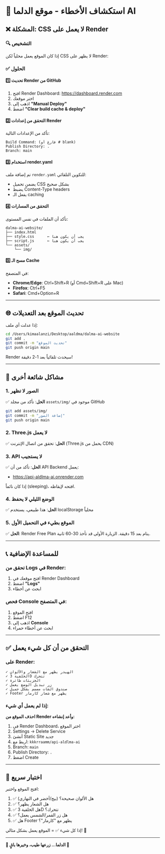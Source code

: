 # 🔧 استكشاف الأخطاء - موقع الدلما AI

## ❌ المشكلة: CSS لا يعمل على Render

### 🔍 التشخيص
إذا كان الموقع يعمل محلياً لكن CSS لا يظهر على Render:

### ✅ الحلول

#### 1️⃣ **تحديث Render من GitHub**
1. افتح Render Dashboard: https://dashboard.render.com
2. اختر موقعك
3. اذهب إلى **"Manual Deploy"**
4. اضغط **"Clear build cache & deploy"**

#### 2️⃣ **التحقق من إعدادات Render**
تأكد من الإعدادات التالية:

```
Build Command: (فارغ أو # blank)
Publish Directory: .
Branch: main
```

#### 3️⃣ **استخدام render.yaml**
تم إضافة ملف `render.yaml` للتكوين التلقائي:
- يضمن تحميل CSS بشكل صحيح
- يضبط Content-Type headers
- يفعل الـ caching

#### 4️⃣ **التحقق من المسارات**
تأكد أن الملفات في نفس المستوى:
```
dalma-ai-website/
├── index.html
├── style.css      ← يجب أن يكون هنا
├── script.js      ← يجب أن يكون هنا
└── assets/
    └── img/
```

#### 5️⃣ **مسح الـ Cache**
في المتصفح:
- **Chrome/Edge**: Ctrl+Shift+R (أو Cmd+Shift+R على Mac)
- **Firefox**: Ctrl+F5
- **Safari**: Cmd+Option+R

---

## 🌐 تحديث الموقع بعد التعديلات

إذا عدلت أي ملف:

```bash
cd /Users/kimaalanzi/Desktop/aaldma/dalma-ai-website
git add .
git commit -m "تحديث الموقع"
git push origin main
```

Render سيحدث تلقائياً بعد 1-2 دقيقة!

---

## 🐛 مشاكل شائعة أخرى

### 1. **الصور لا تظهر**
✅ **الحل**: تأكد من مجلد `assets/img/` موجود في GitHub

```bash
git add assets/img/
git commit -m "إضافة الصور"
git push origin main
```

### 2. **Three.js لا يعمل**
✅ **الحل**: تحقق من اتصال الإنترنت (Three.js يحمل من CDN)

### 3. **API لا يستجيب**
✅ **الحل**: تأكد من أن API Backend يعمل:
- https://api-aldlma-ai.onrender.com

إذا كان نائماً (sleeping)، افتحه لإيقاظه.

### 4. **الوضع الليلي لا يحفظ**
✅ **الحل**: هذا طبيعي، يستخدم localStorage محلياً

### 5. **الموقع بطيء في التحميل الأول**
✅ **الحل**: Render Free Plan ينام بعد 15 دقيقة. الزيارة الأولى قد تأخذ 30-60 ثانية.

---

## 📞 للمساعدة الإضافية

### تحقق من Logs في Render:
1. افتح موقعك في Render Dashboard
2. اضغط **"Logs"**
3. ابحث عن أخطاء

### فحص Console في المتصفح:
1. افتح الموقع
2. اضغط F12
3. اذهب إلى **Console**
4. ابحث عن أخطاء حمراء

---

## ✅ التحقق من أن كل شيء يعمل

### على Render:
```
✓ الهيدر يظهر مع الشعار والألوان
✓ الخلفية 3D تتحرك
✓ الجزيئات طائرة
✓ زر تبديل الوضع يعمل
✓ صندوق الشات مصمم بشكل جميل
✓ Footer يظهر مع شعار كارمار
```

### إذا لم يعمل أي شيء:
**احذف الموقع من Render وأعد إنشاءه:**

1. في Render Dashboard، اختر الموقع
2. Settings → Delete Service
3. أنشئ Static Site جديد
4. اربط مع: `kkkrraamm/api-aldlma-ai`
5. Branch: `main`
6. Publish Directory: `.`
7. اضغط Create

---

## 🎯 اختبار سريع

افتح الموقع واختبر:

1. ✅ هل الألوان صحيحة؟ (بيج/أخضر في النهاري)
2. ✅ هل الشعار يظهر؟
3. ✅ هل الخلفية 3D تتحرك؟
4. ✅ هل زر القمر/الشمس يعمل؟
5. ✅ هل Footer يظهر مع "كارمار"؟

إذا كل شيء ✅ = الموقع يعمل بشكل مثالي! 🎉

---

**🌊 الدلما... زرعها طيب، وخيرها باقٍ 💚**

